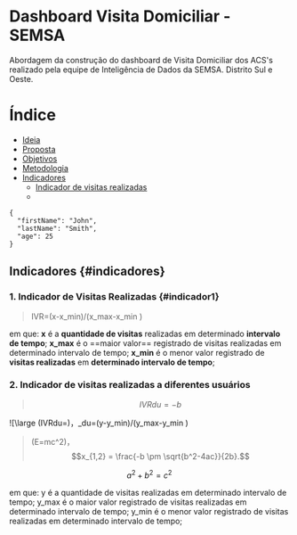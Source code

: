 # Dashboard Visita Domiciliar - SEMSA

Abordagem da construção do dashboard de Visita Domiciliar dos ACS's realizado pela equipe de Inteligência de Dados da SEMSA. Distrito Sul e Oeste.


# Índice
- [Ideia](#ideia)
- [Proposta](#proposta)
- [Objetivos](#objetivos)
- [Metodologia](#metodologia)
- [Indicadores](#indicadores)
  - [Indicador de visitas realizadas](#indicador1) 
  - 


``` 
{
  "firstName": "John",
  "lastName": "Smith", 
  "age": 25
} 
```


## Indicadores {#indicadores}

### 1. Indicador de Visitas Realizadas {#indicador1}

> IVR=(x-x_min)/(x_max-x_min ) 

em que:
**x** é a **quantidade de visitas** realizadas em determinado **intervalo de tempo**;
**x_max** é o ==maior valor== registrado de visitas realizadas em determinado intervalo de tempo;
**x_min** é o menor valor registrado de **visitas realizadas** em **determinado intervalo de tempo**;

### 2. Indicador de visitas realizadas a diferentes usuários

> $$ IVRdu= {-b} $$

![\large \(IVRdu=\)，_du=(y-y_min)/(y_max-y_min )

> \(E=mc^2\)，$$x_{1,2} = \frac{-b \pm \sqrt{b^2-4ac}}{2b}.$$

$$
a^2+b^2=c^2
$$

em que:
y é a quantidade de visitas realizadas em determinado intervalo de tempo;
y_max é o maior valor registrado de visitas realizadas em determinado intervalo de tempo;
y_min é o menor valor registrado de visitas realizadas em determinado intervalo de tempo;
